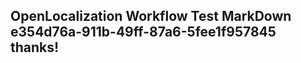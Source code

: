 <properties
ms.topic="hero-topic"
ms.test1="hero-topic"
ms.test2="test"/>

## OpenLocalization Workflow Test MarkDown e354d76a-911b-49ff-87a6-5fee1f957845 thanks!
